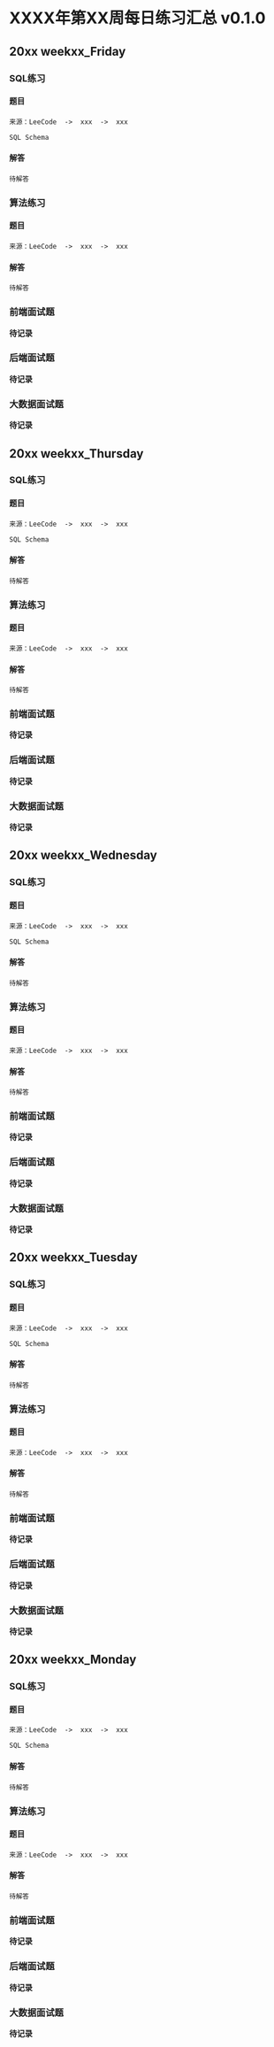# XXXX年第XX周每日练习汇总 v0.1.0


## 20xx weekxx_Friday  
### SQL练习 
#### 题目  
```
来源：LeeCode  ->  xxx  ->  xxx

SQL Schema 
```
#### 解答  
```
待解答
```
### 算法练习  
#### 题目  
```
来源：LeeCode  ->  xxx  ->  xxx
```
#### 解答  
```
待解答
```
### 前端面试题  
**待记录**  
### 后端面试题  
**待记录**  
### 大数据面试题  
**待记录**  


## 20xx weekxx_Thursday  
### SQL练习 
#### 题目  
```
来源：LeeCode  ->  xxx  ->  xxx

SQL Schema 
```
#### 解答  
```
待解答
```
### 算法练习  
#### 题目  
```
来源：LeeCode  ->  xxx  ->  xxx
```
#### 解答  
```
待解答
```
### 前端面试题  
**待记录**  
### 后端面试题  
**待记录**  
### 大数据面试题  
**待记录**  


## 20xx weekxx_Wednesday  
### SQL练习 
#### 题目  
```
来源：LeeCode  ->  xxx  ->  xxx

SQL Schema 
```
#### 解答  
```
待解答
```
### 算法练习  
#### 题目  
```
来源：LeeCode  ->  xxx  ->  xxx
```
#### 解答  
```
待解答
```
### 前端面试题  
**待记录**  
### 后端面试题  
**待记录**  
### 大数据面试题  
**待记录**  


## 20xx weekxx_Tuesday  
### SQL练习 
#### 题目  
```
来源：LeeCode  ->  xxx  ->  xxx

SQL Schema 
```
#### 解答  
```
待解答
```
### 算法练习  
#### 题目  
```
来源：LeeCode  ->  xxx  ->  xxx
```
#### 解答  
```
待解答
```
### 前端面试题  
**待记录**  
### 后端面试题  
**待记录**  
### 大数据面试题  
**待记录**  


## 20xx weekxx_Monday  
### SQL练习 
#### 题目  
```
来源：LeeCode  ->  xxx  ->  xxx

SQL Schema 
```
#### 解答  
```
待解答
```
### 算法练习  
#### 题目  
```
来源：LeeCode  ->  xxx  ->  xxx
```
#### 解答  
```
待解答
```
### 前端面试题  
**待记录**  
### 后端面试题  
**待记录**  
### 大数据面试题  
**待记录**  